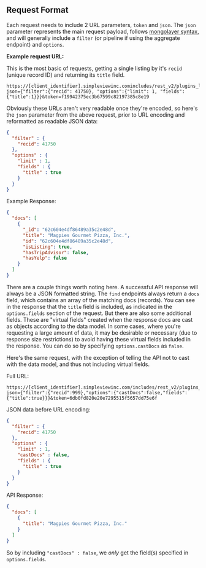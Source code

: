 ## Request Format

Each request needs to include 2 URL parameters, `token` and `json`. The `json` parameter represents the main request payload, follows [mongolayer syntax](https://github.com/simpleviewinc/mongolayer), and will generally include a `filter` (or pipeline if using the aggregate endpoint) and `options`.

**Example request URL:**

This is the most basic of requests, getting a single listing by it's `recid` (unique record ID) and returning its `title` field.

```
https://[client_identifier].simpleviewinc.comincludes/rest_v2/plugins_listings_listings/find/?json={"filter":{"recid": 41750}, "options":{"limit": 1, "fields":{"title":1}}}&token=f19942375ec3b67599c82197385c8e19
```

Obviously these URLs aren't very readable once they're encoded, so here's the `json` parameter from the above request, prior to URL encoding and reformatted as readable JSON data:

```json
{
  "filter" : {
    "recid": 41750
  },
  "options" : {
	"limit" : 1,
    "fields" : {
      "title" : true
    }
  }
}
```

Example Response:

```json
{
  "docs": [
    {
      "_id": "62c604e4df86489a35c2e48d",
      "title": "Magpies Gourmet Pizza, Inc.",
      "id": "62c604e4df86489a35c2e48d",
      "isListing": true,
      "hasTripAdvisor": false,
      "hasYelp": false
    }
  ]
}
```

There are a couple things worth noting here. A successful API response will always be a JSON formatted string. The `find` endpoints always return a `docs` field, which contains an array of the matching docs (records). You can see in the response that the `title` field is included, as indicated in the `options.fields` section of the request. But there are also some additional fields. These are "virtual fields" created when the response docs are cast as objects according to the data model. In some cases, where you're requesting a large amount of data, it may be desirable or necessary (due to response size restrictions) to avoid having these virtual fields included in the response. You can do so by specifying `options.castDocs` as `false`.

Here's the same request, with the exception of telling the API not to cast with the data model, and thus not including virtual fields.

Full URL:
```
https://[client_identifier].simpleviewinc.com/includes/rest_v2/plugins_listings_listings/find/?json={"filter":{"recid":999},"options":{"castDocs":false,"fields":{"title":true}}}&token=6db0fd820e20e7295515f5657dd75e6f
```

JSON data before URL encoding:

```json
{
  "filter" : {
    "recid": 41750
  },
  "options" : {
    "limit" : 1,
    "castDocs" : false,
    "fields" : {
      "title" : true
    }
  }
}
```

API Response:
```json
{
  "docs": [
    {
      "title": "Magpies Gourmet Pizza, Inc."
    }
  ]
}
```

So by including `"castDocs" : false`, we *only* get the field(s) specified in `options.fields`.
